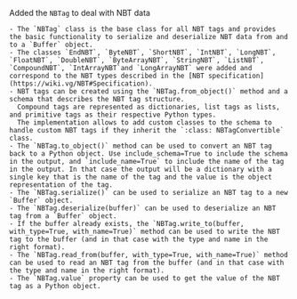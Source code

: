 Added the `NBTag` to deal with NBT data

    - The `NBTag` class is the base class for all NBT tags and provides the basic functionality to serialize and deserialize NBT data from and to a `Buffer` object.
    - The classes `EndNBT`, `ByteNBT`, `ShortNBT`, `IntNBT`, `LongNBT`, `FloatNBT`, `DoubleNBT`, `ByteArrayNBT`, `StringNBT`, `ListNBT`, `CompoundNBT`, `IntArrayNBT`and `LongArrayNBT` were added and correspond to the NBT types described in the [NBT specification](https://wiki.vg/NBT#Specification).
    - NBT tags can be created using the `NBTag.from_object()` method and a schema that describes the NBT tag structure.
      Compound tags are represented as dictionaries, list tags as lists, and primitive tags as their respective Python types.
      The implementation allows to add custom classes to the schema to handle custom NBT tags if they inherit the `:class: NBTagConvertible` class.
    - The `NBTag.to_object()` method can be used to convert an NBT tag back to a Python object. Use include_schema=True to include the schema in the output, and `include_name=True` to include the name of the tag in the output. In that case the output will be a dictionary with a single key that is the name of the tag and the value is the object representation of the tag.
    - The `NBTag.serialize()` can be used to serialize an NBT tag to a new `Buffer` object.
    - The `NBTag.deserialize(buffer)` can be used to deserialize an NBT tag from a `Buffer` object.
    - If the buffer already exists, the `NBTag.write_to(buffer, with_type=True, with_name=True)` method can be used to write the NBT tag to the buffer (and in that case with the type and name in the right format).
    - The `NBTag.read_from(buffer, with_type=True, with_name=True)` method can be used to read an NBT tag from the buffer (and in that case with the type and name in the right format).
    - The `NBTag.value` property can be used to get the value of the NBT tag as a Python object.
